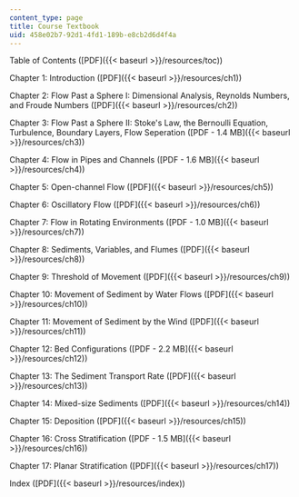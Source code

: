 ```yaml
---
content_type: page
title: Course Textbook
uid: 458e02b7-92d1-4fd1-189b-e8cb2d6d4f4a
---
```


Table of Contents ([PDF]({{< baseurl >}}/resources/toc))

Chapter 1: Introduction ([PDF]({{< baseurl >}}/resources/ch1))

Chapter 2: Flow Past a Sphere I: Dimensional Analysis, Reynolds Numbers, and Froude Numbers ([PDF]({{< baseurl >}}/resources/ch2))

Chapter 3: Flow Past a Sphere II: Stoke's Law, the Bernoulli Equation, Turbulence, Boundary Layers, Flow Seperation ([PDF - 1.4 MB]({{< baseurl >}}/resources/ch3))

Chapter 4: Flow in Pipes and Channels ([PDF - 1.6 MB]({{< baseurl >}}/resources/ch4))

Chapter 5: Open-channel Flow ([PDF]({{< baseurl >}}/resources/ch5))

Chapter 6: Oscillatory Flow ([PDF]({{< baseurl >}}/resources/ch6))

Chapter 7: Flow in Rotating Environments ([PDF - 1.0 MB]({{< baseurl >}}/resources/ch7))

Chapter 8: Sediments, Variables, and Flumes ([PDF]({{< baseurl >}}/resources/ch8))

Chapter 9: Threshold of Movement ([PDF]({{< baseurl >}}/resources/ch9))

Chapter 10: Movement of Sediment by Water Flows ([PDF]({{< baseurl >}}/resources/ch10))

Chapter 11: Movement of Sediment by the Wind ([PDF]({{< baseurl >}}/resources/ch11))

Chapter 12: Bed Configurations ([PDF - 2.2 MB]({{< baseurl >}}/resources/ch12))

Chapter 13: The Sediment Transport Rate ([PDF]({{< baseurl >}}/resources/ch13))

Chapter 14: Mixed-size Sediments ([PDF]({{< baseurl >}}/resources/ch14))

Chapter 15: Deposition ([PDF]({{< baseurl >}}/resources/ch15))

Chapter 16: Cross Stratification ([PDF - 1.5 MB]({{< baseurl >}}/resources/ch16))

Chapter 17: Planar Stratification ([PDF]({{< baseurl >}}/resources/ch17))

Index ([PDF]({{< baseurl >}}/resources/index))